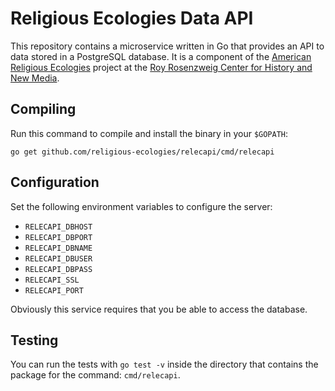 # Religious Ecologies Data API

This repository contains a microservice written in Go that provides an API to data stored in a PostgreSQL database. It is a component of the [American Religious Ecologies](http://religiousecologies.org) project at the [Roy Rosenzweig Center for History and New Media](https://rrchnm.org).

## Compiling

Run this command to compile and install the binary in your `$GOPATH`:

```
go get github.com/religious-ecologies/relecapi/cmd/relecapi
```

## Configuration

Set the following environment variables to configure the server:

- `RELECAPI_DBHOST`
- `RELECAPI_DBPORT`
- `RELECAPI_DBNAME`
- `RELECAPI_DBUSER`
- `RELECAPI_DBPASS`
- `RELECAPI_SSL`
- `RELECAPI_PORT`

Obviously this service requires that you be able to access the database.

## Testing

You can run the tests with `go test -v` inside the directory that contains the package for the command: `cmd/relecapi`.
